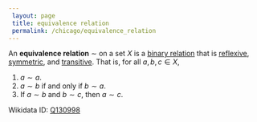 ```yaml
---
 layout: page
 title: equivalence relation
 permalink: /chicago/equivalence_relation
---
```

An **equivalence relation** $\sim$ on a set $X$ is a [binary relation](https://defsmath.github.io/DefsMath/binary_relation) that is [reflexive](https://defsmath.github.io/DefsMath/reflexive), [symmetric](https://defsmath.github.io/DefsMath/symmetric), and [transitive](https://defsmath.github.io/DefsMath/transitive). That is, for all $a,b,c \in X$,
1. $a\sim a$.
2. $a \sim b$ if and only if $b \sim a$.
3. If $a \sim b$ and $b \sim c$, then $a\sim c$.

Wikidata ID: [Q130998](https://www.wikidata.org/wiki/Q130998)